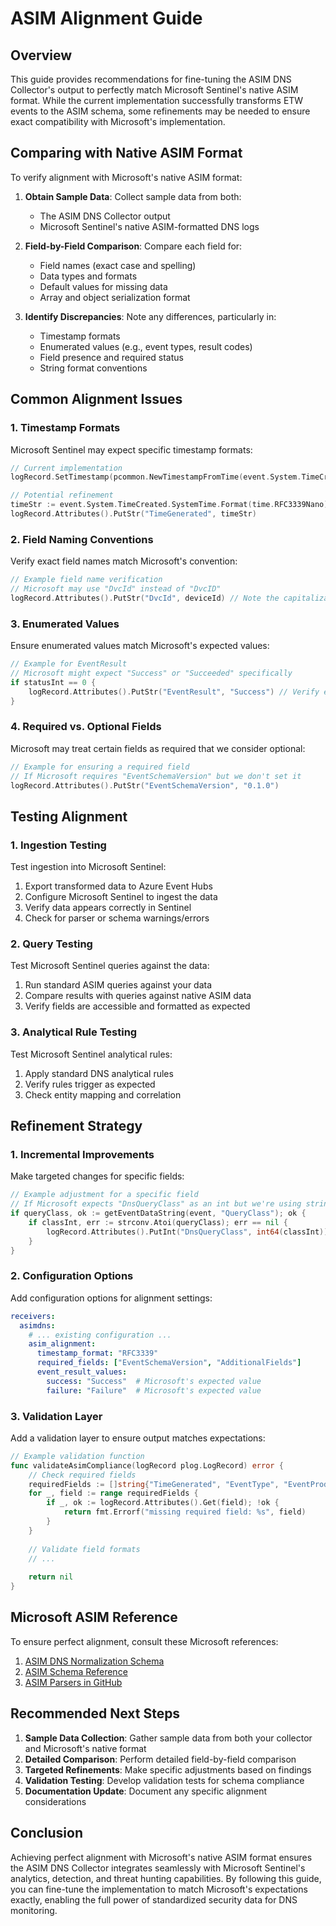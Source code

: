# ASIM Alignment Guide

## Overview

This guide provides recommendations for fine-tuning the ASIM DNS Collector's output to perfectly match Microsoft Sentinel's native ASIM format. While the current implementation successfully transforms ETW events to the ASIM schema, some refinements may be needed to ensure exact compatibility with Microsoft's implementation.

## Comparing with Native ASIM Format

To verify alignment with Microsoft's native ASIM format:

1. **Obtain Sample Data**: Collect sample data from both:
   - The ASIM DNS Collector output
   - Microsoft Sentinel's native ASIM-formatted DNS logs

2. **Field-by-Field Comparison**: Compare each field for:
   - Field names (exact case and spelling)
   - Data types and formats
   - Default values for missing data
   - Array and object serialization format

3. **Identify Discrepancies**: Note any differences, particularly in:
   - Timestamp formats
   - Enumerated values (e.g., event types, result codes)
   - Field presence and required status
   - String format conventions

## Common Alignment Issues

### 1. Timestamp Formats

Microsoft Sentinel may expect specific timestamp formats:

```go
// Current implementation
logRecord.SetTimestamp(pcommon.NewTimestampFromTime(event.System.TimeCreated.SystemTime))

// Potential refinement
timeStr := event.System.TimeCreated.SystemTime.Format(time.RFC3339Nano)
logRecord.Attributes().PutStr("TimeGenerated", timeStr)
```

### 2. Field Naming Conventions

Verify exact field names match Microsoft's convention:

```go
// Example field name verification
// Microsoft may use "DvcId" instead of "DvcID"
logRecord.Attributes().PutStr("DvcId", deviceId) // Note the capitalization
```

### 3. Enumerated Values

Ensure enumerated values match Microsoft's expected values:

```go
// Example for EventResult
// Microsoft might expect "Success" or "Succeeded" specifically
if statusInt == 0 {
    logRecord.Attributes().PutStr("EventResult", "Success") // Verify exact string
}
```

### 4. Required vs. Optional Fields

Microsoft may treat certain fields as required that we consider optional:

```go
// Example for ensuring a required field
// If Microsoft requires "EventSchemaVersion" but we don't set it
logRecord.Attributes().PutStr("EventSchemaVersion", "0.1.0")
```

## Testing Alignment

### 1. Ingestion Testing

Test ingestion into Microsoft Sentinel:

1. Export transformed data to Azure Event Hubs
2. Configure Microsoft Sentinel to ingest the data
3. Verify data appears correctly in Sentinel
4. Check for parser or schema warnings/errors

### 2. Query Testing

Test Microsoft Sentinel queries against the data:

1. Run standard ASIM queries against your data
2. Compare results with queries against native ASIM data
3. Verify fields are accessible and formatted as expected

### 3. Analytical Rule Testing

Test Microsoft Sentinel analytical rules:

1. Apply standard DNS analytical rules
2. Verify rules trigger as expected
3. Check entity mapping and correlation

## Refinement Strategy

### 1. Incremental Improvements

Make targeted changes for specific fields:

```go
// Example adjustment for a specific field
// If Microsoft expects "DnsQueryClass" as an int but we're using string
if queryClass, ok := getEventDataString(event, "QueryClass"); ok {
    if classInt, err := strconv.Atoi(queryClass); err == nil {
        logRecord.Attributes().PutInt("DnsQueryClass", int64(classInt))
    }
}
```

### 2. Configuration Options

Add configuration options for alignment settings:

```yaml
receivers:
  asimdns:
    # ... existing configuration ...
    asim_alignment:
      timestamp_format: "RFC3339"
      required_fields: ["EventSchemaVersion", "AdditionalFields"]
      event_result_values:
        success: "Success"  # Microsoft's expected value
        failure: "Failure"  # Microsoft's expected value
```

### 3. Validation Layer

Add a validation layer to ensure output matches expectations:

```go
// Example validation function
func validateAsimCompliance(logRecord plog.LogRecord) error {
    // Check required fields
    requiredFields := []string{"TimeGenerated", "EventType", "EventProduct"}
    for _, field := range requiredFields {
        if _, ok := logRecord.Attributes().Get(field); !ok {
            return fmt.Errorf("missing required field: %s", field)
        }
    }
    
    // Validate field formats
    // ...
    
    return nil
}
```

## Microsoft ASIM Reference

To ensure perfect alignment, consult these Microsoft references:

1. [ASIM DNS Normalization Schema](https://learn.microsoft.com/en-us/azure/sentinel/normalization-schema-dns)
2. [ASIM Schema Reference](https://learn.microsoft.com/en-us/azure/sentinel/normalization-about-schemas)
3. [ASIM Parsers in GitHub](https://github.com/Azure/Azure-Sentinel/tree/master/Parsers/ASimDns)

## Recommended Next Steps

1. **Sample Data Collection**: Gather sample data from both your collector and Microsoft's native format
2. **Detailed Comparison**: Perform detailed field-by-field comparison
3. **Targeted Refinements**: Make specific adjustments based on findings
4. **Validation Testing**: Develop validation tests for schema compliance
5. **Documentation Update**: Document any specific alignment considerations

## Conclusion

Achieving perfect alignment with Microsoft's native ASIM format ensures the ASIM DNS Collector integrates seamlessly with Microsoft Sentinel's analytics, detection, and threat hunting capabilities. By following this guide, you can fine-tune the implementation to match Microsoft's expectations exactly, enabling the full power of standardized security data for DNS monitoring.
